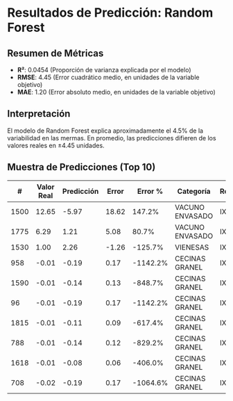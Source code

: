 # Resultados de Predicción: Random Forest

## Resumen de Métricas

- **R²**: 0.0454 (Proporción de varianza explicada por el modelo)
- **RMSE**: 4.45 (Error cuadrático medio, en unidades de la variable objetivo)
- **MAE**: 1.20 (Error absoluto medio, en unidades de la variable objetivo)

## Interpretación

El modelo de Random Forest explica aproximadamente el 4.5% de la variabilidad en las mermas. En promedio, las predicciones difieren de los valores reales en ±4.45 unidades.

## Muestra de Predicciones (Top 10)

| # | Valor Real | Predicción | Error | Error % | Categoría | Región |
|---|------------|------------|-------|---------|-----------|--------|
| 1500 | 12.65 | -5.97 | 18.62 | 147.2% | VACUNO ENVASADO | IX |
| 1775 | 6.29 | 1.21 | 5.08 | 80.7% | VACUNO ENVASADO | IX |
| 1530 | 1.00 | 2.26 | -1.26 | -125.7% | VIENESAS | IX |
| 958 | -0.01 | -0.19 | 0.17 | -1142.2% | CECINAS GRANEL | IX |
| 1590 | -0.01 | -0.14 | 0.13 | -848.7% | CECINAS GRANEL | IX |
| 96 | -0.01 | -0.19 | 0.17 | -1142.2% | CECINAS GRANEL | IX |
| 1815 | -0.01 | -0.11 | 0.09 | -617.4% | CECINAS GRANEL | IX |
| 788 | -0.01 | -0.14 | 0.12 | -829.2% | CECINAS GRANEL | IX |
| 1618 | -0.01 | -0.08 | 0.06 | -406.0% | CECINAS GRANEL | IX |
| 708 | -0.02 | -0.19 | 0.17 | -1064.6% | CECINAS GRANEL | IX |
